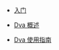 <!-- docs/_sidebar.md -->

- [入门](README.md)

- [Dva 概述](./DvaJs/DvaJs.md)

- [Dva 使用指南](./usedva/usedva.md)
